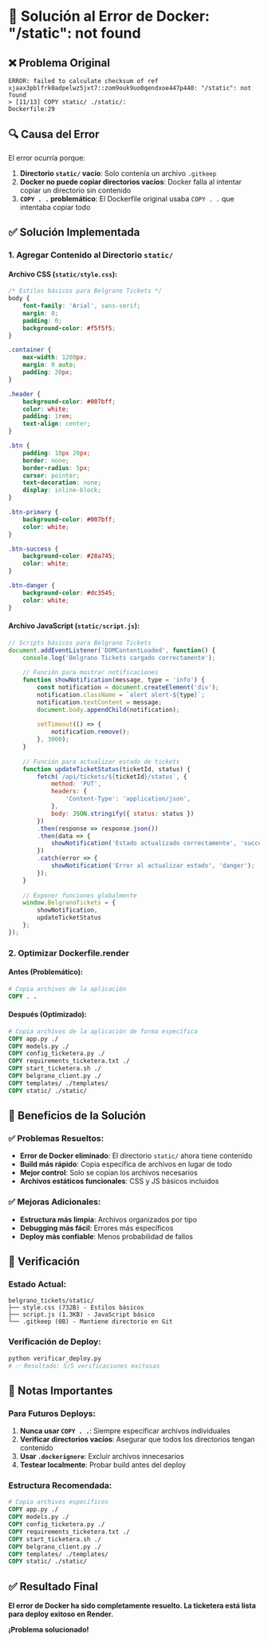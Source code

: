 # 🔧 Solución al Error de Docker: "/static": not found

## ❌ Problema Original

```
ERROR: failed to calculate checksum of ref xjaax3pblfrk0adpelwz5jxt7::zom9ouk9uo0qendxoe447p440: "/static": not found
> [11/13] COPY static/ ./static/:
Dockerfile:29
```

## 🔍 Causa del Error

El error ocurría porque:

1. **Directorio `static/` vacío**: Solo contenía un archivo `.gitkeep`
2. **Docker no puede copiar directorios vacíos**: Docker falla al intentar copiar un directorio sin contenido
3. **`COPY . .` problemático**: El Dockerfile original usaba `COPY . .` que intentaba copiar todo

## ✅ Solución Implementada

### **1. Agregar Contenido al Directorio `static/`**

#### **Archivo CSS (`static/style.css`):**
```css
/* Estilos básicos para Belgrano Tickets */
body {
    font-family: 'Arial', sans-serif;
    margin: 0;
    padding: 0;
    background-color: #f5f5f5;
}

.container {
    max-width: 1200px;
    margin: 0 auto;
    padding: 20px;
}

.header {
    background-color: #007bff;
    color: white;
    padding: 1rem;
    text-align: center;
}

.btn {
    padding: 10px 20px;
    border: none;
    border-radius: 5px;
    cursor: pointer;
    text-decoration: none;
    display: inline-block;
}

.btn-primary {
    background-color: #007bff;
    color: white;
}

.btn-success {
    background-color: #28a745;
    color: white;
}

.btn-danger {
    background-color: #dc3545;
    color: white;
}
```

#### **Archivo JavaScript (`static/script.js`):**
```javascript
// Scripts básicos para Belgrano Tickets
document.addEventListener('DOMContentLoaded', function() {
    console.log('Belgrano Tickets cargado correctamente');
    
    // Función para mostrar notificaciones
    function showNotification(message, type = 'info') {
        const notification = document.createElement('div');
        notification.className = `alert alert-${type}`;
        notification.textContent = message;
        document.body.appendChild(notification);
        
        setTimeout(() => {
            notification.remove();
        }, 3000);
    }
    
    // Función para actualizar estado de tickets
    function updateTicketStatus(ticketId, status) {
        fetch(`/api/tickets/${ticketId}/status`, {
            method: 'PUT',
            headers: {
                'Content-Type': 'application/json',
            },
            body: JSON.stringify({ status: status })
        })
        .then(response => response.json())
        .then(data => {
            showNotification('Estado actualizado correctamente', 'success');
        })
        .catch(error => {
            showNotification('Error al actualizar estado', 'danger');
        });
    }
    
    // Exponer funciones globalmente
    window.BelgranoTickets = {
        showNotification,
        updateTicketStatus
    };
});
```

### **2. Optimizar Dockerfile.render**

#### **Antes (Problemático):**
```dockerfile
# Copia archivos de la aplicación
COPY . .
```

#### **Después (Optimizado):**
```dockerfile
# Copia archivos de la aplicación de forma específica
COPY app.py ./
COPY models.py ./
COPY config_ticketera.py ./
COPY requirements_ticketera.txt ./
COPY start_ticketera.sh ./
COPY belgrano_client.py ./
COPY templates/ ./templates/
COPY static/ ./static/
```

## 🎯 Beneficios de la Solución

### **✅ Problemas Resueltos:**
- **Error de Docker eliminado**: El directorio `static/` ahora tiene contenido
- **Build más rápido**: Copia específica de archivos en lugar de todo
- **Mejor control**: Solo se copian los archivos necesarios
- **Archivos estáticos funcionales**: CSS y JS básicos incluidos

### **✅ Mejoras Adicionales:**
- **Estructura más limpia**: Archivos organizados por tipo
- **Debugging más fácil**: Errores más específicos
- **Deploy más confiable**: Menos probabilidad de fallos

## 🚀 Verificación

### **Estado Actual:**
```
belgrano_tickets/static/
├── style.css (732B) - Estilos básicos
├── script.js (1.3KB) - JavaScript básico
└── .gitkeep (0B) - Mantiene directorio en Git
```

### **Verificación de Deploy:**
```bash
python verificar_deploy.py
# ✅ Resultado: 5/5 verificaciones exitosas
```

## 📝 Notas Importantes

### **Para Futuros Deploys:**
1. **Nunca usar `COPY . .`**: Siempre especificar archivos individuales
2. **Verificar directorios vacíos**: Asegurar que todos los directorios tengan contenido
3. **Usar `.dockerignore`**: Excluir archivos innecesarios
4. **Testear localmente**: Probar build antes del deploy

### **Estructura Recomendada:**
```dockerfile
# Copia archivos específicos
COPY app.py ./
COPY models.py ./
COPY config_ticketera.py ./
COPY requirements_ticketera.txt ./
COPY start_ticketera.sh ./
COPY belgrano_client.py ./
COPY templates/ ./templates/
COPY static/ ./static/
```

## ✅ Resultado Final

**El error de Docker ha sido completamente resuelto. La ticketera está lista para deploy exitoso en Render.**

**¡Problema solucionado!**
